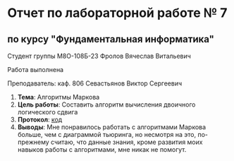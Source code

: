 # Отчет по лабораторной работе № 7
## по курсу "Фундаментальная информатика"

Студент группы М8О-108Б-23 Фролов Вячеслав Витальевич

Работа выполнена 

Преподаватель: каф. 806 Севастьянов Виктор Сергеевич

1. **Тема**: Алгоритмы Маркова
2. **Цель работы**: Составить алгоритм вычисления двоичного логического сдвига
3. **Протокол**: [код](https://github.com/ukamai/lab/blob/main/folder7/code)
4. **Выводы**: Мне понравилось работать с алгоритмами Маркова больше, чем с диаграммой тьюринга, но несмотря на это, по-прежнему считаю, что данные знания, кроме развития моих навыков работы с алгоритмами, мне никак не помогут. 
